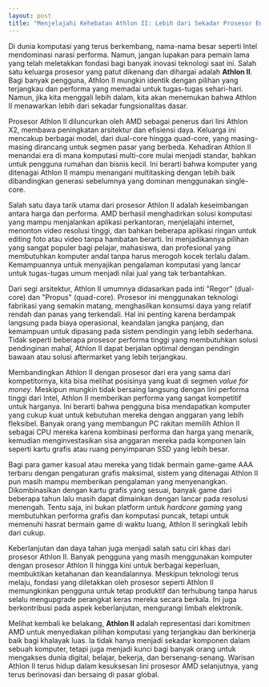 ```yaml
---
layout: post
title: "Menjelajahi Kehebatan Athlon II: Lebih dari Sekadar Prosesor Entry-Level"
---
```


Di dunia komputasi yang terus berkembang, nama-nama besar seperti Intel mendominasi narasi performa. Namun, jangan lupakan para pemain lama yang telah meletakkan fondasi bagi banyak inovasi teknologi saat ini. Salah satu keluarga prosesor yang patut dikenang dan dihargai adalah **Athlon II**. Bagi banyak pengguna, Athlon II mungkin identik dengan pilihan yang terjangkau dan performa yang memadai untuk tugas-tugas sehari-hari. Namun, jika kita menggali lebih dalam, kita akan menemukan bahwa Athlon II menawarkan lebih dari sekadar fungsionalitas dasar.

Prosesor Athlon II diluncurkan oleh AMD sebagai penerus dari lini Athlon X2, membawa peningkatan arsitektur dan efisiensi daya. Keluarga ini mencakup berbagai model, dari dual-core hingga quad-core, yang masing-masing dirancang untuk segmen pasar yang berbeda. Kehadiran Athlon II menandai era di mana komputasi multi-core mulai menjadi standar, bahkan untuk pengguna rumahan dan bisnis kecil. Ini berarti bahwa komputer yang ditenagai Athlon II mampu menangani multitasking dengan lebih baik dibandingkan generasi sebelumnya yang dominan menggunakan single-core.

Salah satu daya tarik utama dari prosesor Athlon II adalah keseimbangan antara harga dan performa. AMD berhasil menghadirkan solusi komputasi yang mampu menjalankan aplikasi perkantoran, menjelajahi internet, menonton video resolusi tinggi, dan bahkan beberapa aplikasi ringan untuk editing foto atau video tanpa hambatan berarti. Ini menjadikannya pilihan yang sangat populer bagi pelajar, mahasiswa, dan profesional yang membutuhkan komputer andal tanpa harus merogoh kocek terlalu dalam. Kemampuannya untuk menyajikan pengalaman komputasi yang lancar untuk tugas-tugas umum menjadi nilai jual yang tak terbantahkan.

Dari segi arsitektur, Athlon II umumnya didasarkan pada inti "Regor" (dual-core) dan "Propus" (quad-core). Prosesor ini menggunakan teknologi fabrikasi yang semakin matang, menghasilkan konsumsi daya yang relatif rendah dan panas yang terkendali. Hal ini penting karena berdampak langsung pada biaya operasional, keandalan jangka panjang, dan kemampuan untuk dipasang pada sistem pendingin yang lebih sederhana. Tidak seperti beberapa prosesor performa tinggi yang membutuhkan solusi pendinginan mahal, Athlon II dapat berjalan optimal dengan pendingin bawaan atau solusi aftermarket yang lebih terjangkau.

Membandingkan Athlon II dengan prosesor dari era yang sama dari kompetitornya, kita bisa melihat posisinya yang kuat di segmen *value for money*. Meskipun mungkin tidak bersaing langsung dengan lini performa tinggi dari Intel, Athlon II memberikan performa yang sangat kompetitif untuk harganya. Ini berarti bahwa pengguna bisa mendapatkan komputer yang cukup kuat untuk kebutuhan mereka dengan anggaran yang lebih fleksibel. Banyak orang yang membangun PC rakitan memilih Athlon II sebagai CPU mereka karena kombinasi performa dan harga yang menarik, kemudian menginvestasikan sisa anggaran mereka pada komponen lain seperti kartu grafis atau ruang penyimpanan SSD yang lebih besar.

Bagi para gamer kasual atau mereka yang tidak bermain game-game AAA terbaru dengan pengaturan grafis maksimal, sistem yang ditenagai Athlon II pun masih mampu memberikan pengalaman yang menyenangkan. Dikombinasikan dengan kartu grafis yang sesuai, banyak game dari beberapa tahun lalu masih dapat dimainkan dengan lancar pada resolusi menengah. Tentu saja, ini bukan platform untuk *hardcore gaming* yang membutuhkan performa grafis dan komputasi puncak, tetapi untuk memenuhi hasrat bermain game di waktu luang, Athlon II seringkali lebih dari cukup.

Keberlanjutan dan daya tahan juga menjadi salah satu ciri khas dari prosesor Athlon II. Banyak pengguna yang masih menggunakan komputer dengan prosesor Athlon II hingga kini untuk berbagai keperluan, membuktikan ketahanan dan keandalannya. Meskipun teknologi terus melaju, fondasi yang diletakkan oleh prosesor seperti Athlon II memungkinkan pengguna untuk tetap produktif dan terhubung tanpa harus selalu mengupgrade perangkat keras mereka secara berkala. Ini juga berkontribusi pada aspek keberlanjutan, mengurangi limbah elektronik.

Melihat kembali ke belakang, **Athlon II** adalah representasi dari komitmen AMD untuk menyediakan pilihan komputasi yang terjangkau dan berkinerja baik bagi khalayak luas. Ia tidak hanya menjadi sekadar komponen dalam sebuah komputer, tetapi juga menjadi kunci bagi banyak orang untuk mengakses dunia digital, belajar, bekerja, dan bersenang-senang. Warisan Athlon II terus hidup dalam kesuksesan lini prosesor AMD selanjutnya, yang terus berinovasi dan bersaing di pasar global.
